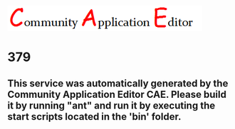 ![CAE](https://github.com/PhilCAEOrg/microservice-379/blob/master/img/logo.png)  

379
===================


This service was automatically generated by the Community Application Editor CAE. Please build it by running "ant" and run it by executing the start scripts located in the 'bin' folder.
---------------
